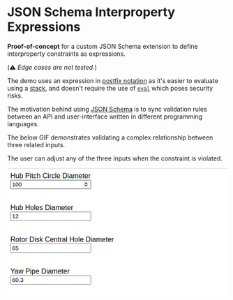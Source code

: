 # JSON Schema Interproperty Expressions

**Proof-of-concept** for a custom JSON Schema extension to define interproperty constraints as expressions.

(⚠️ *Edge cases are not tested.*)

The demo uses an expression in [postfix notation](https://en.wikipedia.org/wiki/Reverse_Polish_notation) as it's easier to evaluate using a [stack](https://en.wikipedia.org/wiki/Stack_(abstract_data_type)), and doesn't require the use of [`eval`](https://developer.mozilla.org/en-US/docs/Web/JavaScript/Reference/Global_Objects/eval) which poses security risks.

The motivation behind using [JSON Schema](https://json-schema.org/) is to sync validation rules between an API and user-interface written in different programming languages.

The below GIF demonstrates validating a complex relationship between three related inputs.

The user can adjust any of the three inputs when the constraint is violated.

![Demo](./json-schema-interproperty-expressions-demo.gif)
